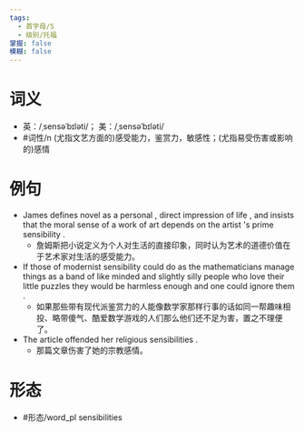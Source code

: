 ```yaml
---
tags:
  - 首字母/S
  - 级别/托福
掌握: false
模糊: false
---
```

# 词义
- 英：/ˌsensəˈbɪləti/； 美：/ˌsensəˈbɪləti/
- #词性/n  (尤指文艺方面的)感受能力，鉴赏力，敏感性；(尤指易受伤害或影响的)感情
# 例句
- James defines novel as a personal , direct impression of life , and insists that the moral sense of a work of art depends on the artist 's prime sensibility .
	- 詹姆斯把小说定义为个人对生活的直接印象，同时认为艺术的道德价值在于艺术家对生活的感受能力。
- If those of modernist sensibility could do as the mathematicians manage things as a band of like minded and slightly silly people who love their little puzzles they would be harmless enough and one could ignore them .
	- 如果那些带有现代派鉴赏力的人能像数学家那样行事的话如同一帮趣味相投、略带傻气、酷爱数学游戏的人们那么他们还不足为害，置之不理便了。
- The article offended her religious sensibilities .
	- 那篇文章伤害了她的宗教感情。
# 形态
- #形态/word_pl sensibilities
